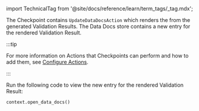 import TechnicalTag from '@site/docs/reference/learn/term_tags/_tag.mdx';

The Checkpoint contains `UpdateDataDocsAction` which renders the <TechnicalTag tag="data_docs" text="Data Docs"/> from the generated Validation Results. The Data Docs store contains a new entry for the rendered Validation Result.

:::tip 

For more information on Actions that Checkpoints can perform and how to add them, see [Configure Actions](/oss/guides/validation/validation_actions/actions_lp.md).

:::

Run the following code to view the new entry for the rendered Validation Result:

```python
context.open_data_docs()
```
